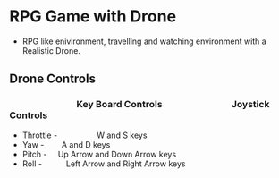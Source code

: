 # RPG Game with Drone

- RPG like enivironment, travelling and watching environment with a Realistic Drone.
## Drone Controls
### &nbsp;&nbsp;&nbsp;&nbsp;&nbsp;&nbsp;&nbsp;&nbsp;&nbsp;&nbsp;&nbsp;&nbsp;&nbsp;&nbsp;&nbsp;&nbsp;&nbsp;&nbsp;&nbsp;&nbsp;&nbsp;&nbsp;&nbsp;&nbsp;&nbsp;&nbsp;&nbsp;&nbsp;&nbsp;&nbsp; Key Board Controls &nbsp;&nbsp;&nbsp;&nbsp;&nbsp;&nbsp;&nbsp;&nbsp;&nbsp;&nbsp;&nbsp;&nbsp;&nbsp;&nbsp;&nbsp;&nbsp;&nbsp;&nbsp;&nbsp;&nbsp;&nbsp;&nbsp;&nbsp;&nbsp;&nbsp;&nbsp;&nbsp;&nbsp;&nbsp;&nbsp; Joystick Controls
- Throttle - &nbsp;&nbsp;&nbsp;&nbsp;&nbsp;&nbsp;&nbsp;&nbsp;&nbsp;&nbsp;&nbsp;&nbsp;&nbsp;&nbsp;&nbsp;&nbsp; W and S keys
- Yaw - &nbsp;&nbsp;&nbsp;&nbsp;&nbsp;&nbsp; A and D keys
- Pitch -&nbsp;&nbsp;&nbsp;&nbsp; Up Arrow and Down Arrow keys
- Roll -&nbsp;&nbsp;&nbsp;&nbsp;&nbsp;&nbsp;&nbsp;&nbsp;&nbsp;&nbsp; Left Arrow and Right Arrow keys
